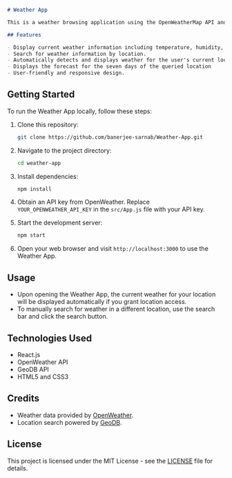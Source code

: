 ```markdown
# Weather App

This is a weather browsing application using the OpenWeatherMap API and GeoDB API with places autocomplete, along with various React JS skills.

## Features

- Display current weather information including temperature, humidity, and weather condition.
- Search for weather information by location.
- Automatically detects and displays weather for the user's current location.
- Displays the forecast for the seven days of the queried location
- User-friendly and responsive design.
```


## Getting Started

To run the Weather App locally, follow these steps:

1. Clone this repository:

   ```bash
   git clone https://github.com/banerjee-sarnab/Weather-App.git
   ```

2. Navigate to the project directory:

   ```bash
   cd weather-app
   ```

3. Install dependencies:

   ```bash
   npm install
   ```

4. Obtain an API key from OpenWeather. Replace `YOUR_OPENWEATHER_API_KEY` in the `src/App.js` file with your API key.

5. Start the development server:

   ```bash
   npm start
   ```

6. Open your web browser and visit `http://localhost:3000` to use the Weather App.

## Usage

- Upon opening the Weather App, the current weather for your location will be displayed automatically if you grant location access.
- To manually search for weather in a different location, use the search bar and click the search button.

## Technologies Used

- React.js
- OpenWeather API
- GeoDB API
- HTML5 and CSS3

## Credits

- Weather data provided by [OpenWeather](https://openweathermap.org/).
- Location search powered by [GeoDB](https://geodb.dev/).

## License

This project is licensed under the MIT License - see the [LICENSE](LICENSE) file for details.

```
